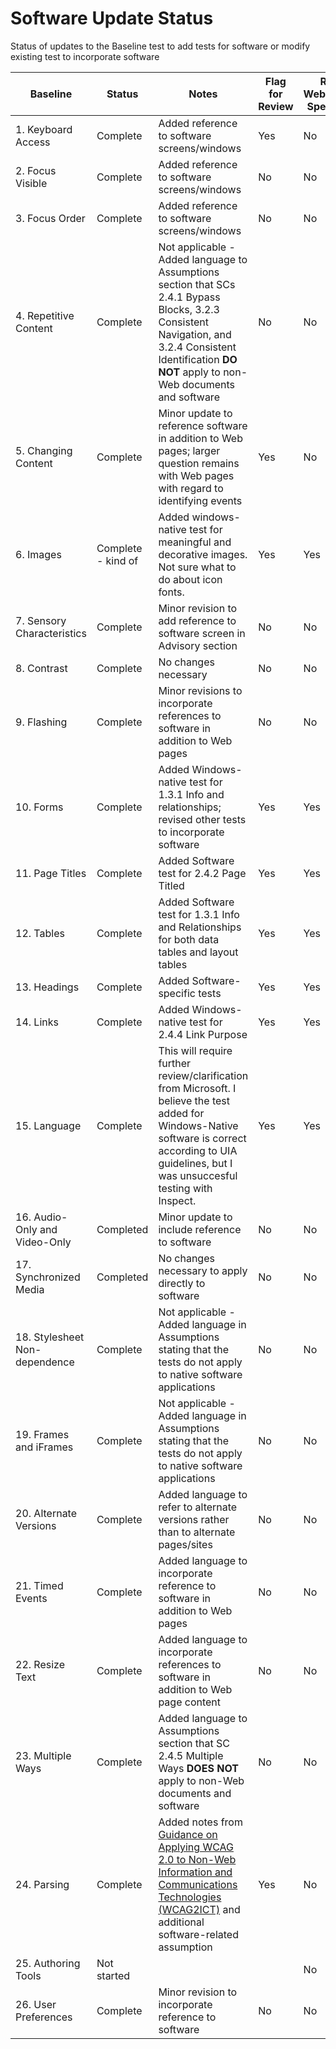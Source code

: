# Software Update Status
Status of updates to the Baseline test to add tests for software or modify existing test to incorporate software

| Baseline | Status | Notes | Flag for Review| Requires Web/Software-Specific Tests |
|----------|--------|-------|----------------|--------------------------------------|
| 1. Keyboard Access | Complete | Added reference to software screens/windows | Yes | No |
| 2. Focus Visible | Complete | Added reference to software screens/windows | No | No |
| 3. Focus Order | Complete | Added reference to software screens/windows | No | No |
| 4. Repetitive Content | Complete | Not applicable - Added language to Assumptions section that SCs 2.4.1 Bypass Blocks, 3.2.3 Consistent Navigation, and 3.2.4 Consistent Identification **DO NOT** apply to non-Web documents and software | No | No |
| 5. Changing Content | Complete | Minor update to reference software in addition to Web pages; larger question remains with Web pages with regard to identifying events | Yes | No |
| 6. Images | Complete - kind of | Added windows-native test for meaningful and decorative images. Not sure what to do about icon fonts. | Yes | Yes |
| 7. Sensory Characteristics | Complete | Minor revision to add reference to software screen in Advisory section | No | No |
| 8. Contrast | Complete | No changes necessary | No | No |
| 9. Flashing | Complete | Minor revisions to incorporate references to software in addition to Web pages | No | No |
| 10. Forms | Complete | Added Windows-native test for 1.3.1 Info and relationships; revised other tests to incorporate software | Yes | Yes |
| 11. Page Titles | Complete | Added Software test for 2.4.2 Page Titled | Yes | Yes |
| 12. Tables | Complete | Added Software test for 1.3.1 Info and Relationships for both data tables and layout tables | Yes | Yes |
| 13. Headings | Complete | Added Software-specific tests | Yes | Yes |
| 14. Links | Complete | Added Windows-native test for 2.4.4 Link Purpose | Yes | Yes |
| 15. Language | Complete | This will require further review/clarification from Microsoft. I believe the test added for Windows-Native software is correct according to UIA guidelines, but I was unsuccesful testing with Inspect. | Yes | Yes |
| 16. Audio-Only and Video-Only | Completed | Minor update to include reference to software | No | No |
| 17. Synchronized Media | Completed | No changes necessary to apply directly to software | No | No |
| 18. Stylesheet Non-dependence | Complete | Not applicable - Added language in Assumptions stating that the tests do not apply to native software applications | No | No |
| 19. Frames and iFrames | Complete | Not applicable - Added language in Assumptions stating that the tests do not apply to native software applications | No | No |
| 20. Alternate Versions | Complete | Added language to refer to alternate versions rather than to alternate pages/sites | No | No |
| 21. Timed Events | Complete | Added language to incorporate reference to software in addition to Web pages | No | No |
| 22. Resize Text | Complete | Added language to incorporate references to software in addition to Web page content | No | No |
| 23. Multiple Ways | Complete | Added language to Assumptions section that SC 2.4.5 Multiple Ways **DOES NOT** apply to non-Web documents and software | No | No |
| 24. Parsing | Complete | Added notes from [Guidance on Applying WCAG 2.0 to Non-Web Information and Communications Technologies (WCAG2ICT)](https://www.w3.org/TR/wcag2ict/#ensure-compat-parses) and additional software-related assumption | Yes | No |
| 25. Authoring Tools | Not started | | | No |
| 26. User Preferences | Complete | Minor revision to incorporate reference to software | No | No |
